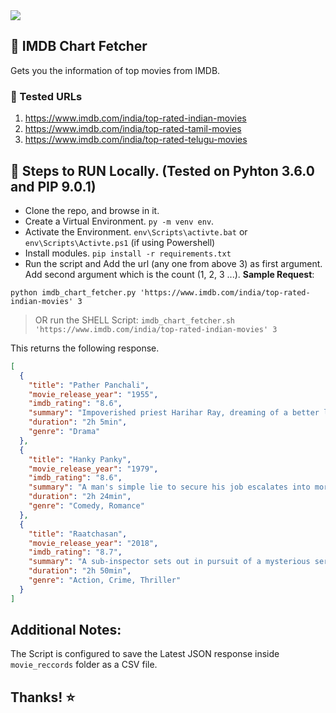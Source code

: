 <img src="https://m.media-amazon.com/images/G/01/IMDb/brand/IMDb_JobSiteBanner_1920x425._SL1280_.jpg"/>  

## :memo: IMDB Chart Fetcher

Gets you the information of top movies from IMDB.

### :pushpin: Tested URLs

1. https://www.imdb.com/india/top-rated-indian-movies
2. https://www.imdb.com/india/top-rated-tamil-movies
3. https://www.imdb.com/india/top-rated-telugu-movies

## :bookmark: Steps to RUN Locally. (Tested on Pyhton 3.6.0 and PIP 9.0.1)

- Clone the repo, and browse in it.
- Create a Virtual Environment. `py -m venv env`.
- Activate the Environment. `env\Scripts\activte.bat` or `env\Scripts\Activte.ps1` (if using Powershell)
- Install modules. `pip install -r requirements.txt`
- Run the script and Add the url (any one from above 3) as first argument. Add second argument which is the count (1, 2, 3 ...). **Sample Request**:

`python imdb_chart_fetcher.py 'https://www.imdb.com/india/top-rated-indian-movies' 3`

> OR run the SHELL Script:
> `imdb_chart_fetcher.sh 'https://www.imdb.com/india/top-rated-indian-movies' 3`

This returns the following response.

```json
[
  {
    "title": "Pather Panchali",
    "movie_release_year": "1955",
    "imdb_rating": "8.6",
    "summary": "Impoverished priest Harihar Ray, dreaming of a better life for himself and his family, leaves his rural Bengal village in search of work.",
    "duration": "2h 5min",
    "genre": "Drama"
  },
  {
    "title": "Hanky Panky",
    "movie_release_year": "1979",
    "imdb_rating": "8.6",
    "summary": "A man's simple lie to secure his job escalates into more complex lies when his orthodox boss gets suspicious.",
    "duration": "2h 24min",
    "genre": "Comedy, Romance"
  },
  {
    "title": "Raatchasan",
    "movie_release_year": "2018",
    "imdb_rating": "8.7",
    "summary": "A sub-inspector sets out in pursuit of a mysterious serial killer who targets teen school girls and murders them brutally.",
    "duration": "2h 50min",
    "genre": "Action, Crime, Thriller"
  }
]
```

## Additional Notes:

The Script is configured to save the Latest JSON response inside `movie_reccords` folder as a CSV file.

## Thanks! :star:
